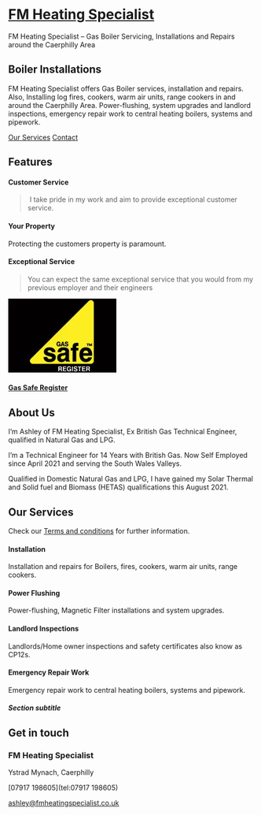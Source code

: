 
[FM Heating Specialist](https://fmheatingspecialist.co.uk/)
===========================================================

FM Heating Specialist – Gas Boiler Servicing, Installations and Repairs around the Caerphilly Area

Boiler Installations
--------------------

FM Heating Specialist offers Gas Boiler services, installation and repairs. Also, Installing log fires, cookers, warm air units, range cookers in and around the Caerphilly Area. Power-flushing, system upgrades and landlord inspections, emergency repair work to central heating boilers, systems and pipework.

[Our Services](https://fmheatingspecialist.co.uk/#services) [Contact](https://fmheatingspecialist.co.uk/#contact)


Features
--------

#### Customer Service

>  I take pride in my work and aim to provide exceptional customer service.

#### Your Property

Protecting the customers property is paramount.

#### Exceptional Service

> You can expect the same exceptional service that you would from my previous employer and their engineers

[![gas safe register](./images/gas-safe-registered-3663496180.webp)](https://www.gassaferegister.co.uk/BusinessCompetencies?ep=5T3yICJxSbfKANaXUW4ejW5ARLuLmGN7cFGMnjXFwaO4pDDmC5uw2IhwyDR4uxsmRg2f8TCJ4cFJ6AIcgH8wAraBMQ9gn2bE1E2fCdUw6sQhzKAyQZWpKhyyNpB62bW2bB51l&cp=8dbTCMJeQPJDla2btm2cGo0z3okSrvgEal7O2bBBidEQXKu2KMzsFjsk2fM5W2LtsH6&backurl=2fCheckBusinessResults3fcp3d8dbTCMJeQPJDla25252btm2cGo0z3okSrvgEal7O25252bBBidEQXKu2KMzsFjsk25252fM5W2LtsH6&searchurl=2FCheckBusinessResults3Fcp3D8dbTCMJeQPJDla25252btm2cGo0z3okSrvgEal7O25252bBBidEQXKu2KMzsFjsk25252fM5W2LtsH6 "Gas Safe Register")

#### [Gas Safe Register](https://www.gassaferegister.co.uk/BusinessCompetencies?ep=5T3yICJxSbfKANaXUW4ejW5ARLuLmGN7cFGMnjXFwaO4pDDmC5uw2IhwyDR4uxsmRg2f8TCJ4cFJ6AIcgH8wAraBMQ9gn2bE1E2fCdUw6sQhzKAyQZWpKhyyNpB62bW2bB51l&cp=8dbTCMJeQPJDla2btm2cGo0z3okSrvgEal7O2bBBidEQXKu2KMzsFjsk2fM5W2LtsH6&backurl=2fCheckBusinessResults3fcp3d8dbTCMJeQPJDla25252btm2cGo0z3okSrvgEal7O25252bBBidEQXKu2KMzsFjsk25252fM5W2LtsH6&searchurl=2FCheckBusinessResults3Fcp3D8dbTCMJeQPJDla25252btm2cGo0z3okSrvgEal7O25252bBBidEQXKu2KMzsFjsk25252fM5W2LtsH6 "Gas Safe Register")


About Us
--------

I’m Ashley of FM Heating Specialist, Ex British Gas Technical Engineer, qualified in Natural Gas and LPG.

I’m a Technical Engineer for 14 Years with British Gas. Now Self Employed since April 2021 and serving the South Wales Valleys.

Qualified in Domestic Natural Gas and LPG, I have gained my Solar Thermal and Solid fuel and Biomass (HETAS) qualifications this August 2021.

Our Services
------------

Check our [Terms and conditions](https://fmheatingspecialist.co.uk/terms-and-conditions/) for further information.

#### Installation

Installation and repairs for Boilers, fires, cookers, warm air units, range cookers.

#### Power Flushing

Power-flushing, Magnetic Filter installations and system upgrades.

#### Landlord Inspections

Landlords/Home owner inspections and safety certificates also know as CP12s.

#### Emergency Repair Work

Emergency repair work to central heating boilers, systems and pipework.

##### Section subtitle

Get in touch
------------


### FM Heating Specialist

Ystrad Mynach, Caerphilly

[07917 198605](tel:07917 198605)

[ashley@fmheatingspecialist.co.uk](mailto:ashley@fmheatingspecialist.co.uk)